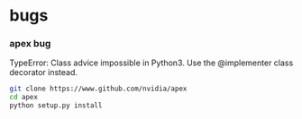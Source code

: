 # bugs

### apex bug
TypeError: Class advice impossible in Python3.  Use the @implementer class decorator instead.
```sh
git clone https://www.github.com/nvidia/apex
cd apex
python setup.py install
```
